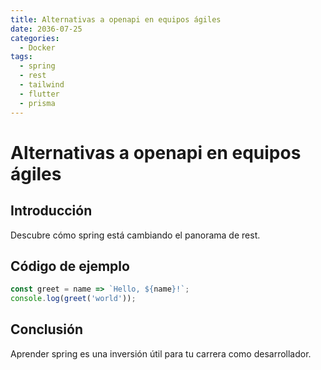 ```yaml
---
title: Alternativas a openapi en equipos ágiles
date: 2036-07-25
categories:
  - Docker
tags:
  - spring
  - rest
  - tailwind
  - flutter
  - prisma
---
```


# Alternativas a openapi en equipos ágiles

## Introducción

Descubre cómo spring está cambiando el panorama de rest.

## Código de ejemplo

```javascript
const greet = name => `Hello, ${name}!`;
console.log(greet('world'));
```

## Conclusión

Aprender spring es una inversión útil para tu carrera como desarrollador.